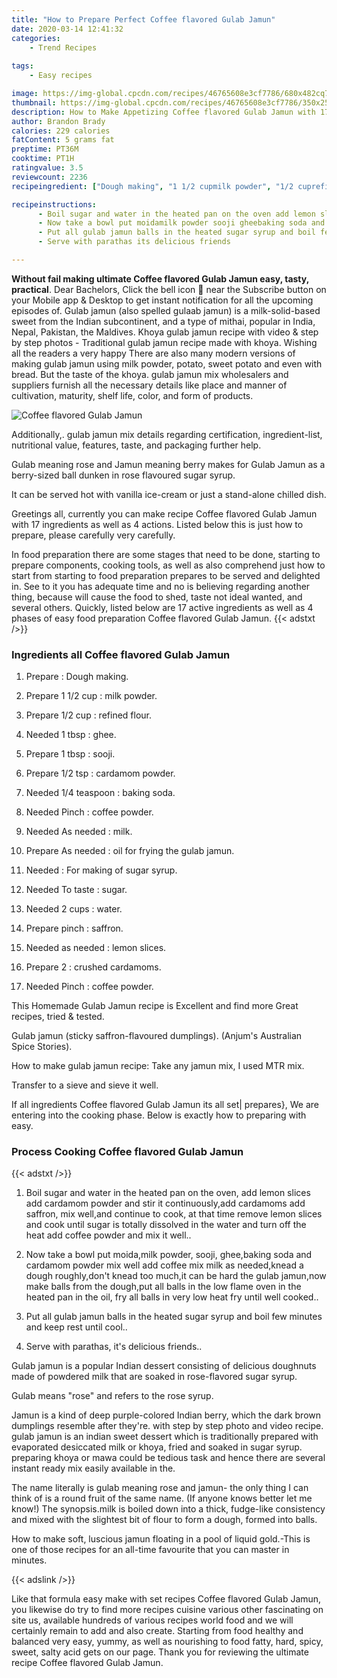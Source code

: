 ```yaml
---
title: "How to Prepare Perfect Coffee flavored Gulab Jamun"
date: 2020-03-14 12:41:32
categories:
    - Trend Recipes
    
tags:
    - Easy recipes

image: https://img-global.cpcdn.com/recipes/46765608e3cf7786/680x482cq70/coffee-flavored-gulab-jamun-recipe-main-photo.jpg
thumbnail: https://img-global.cpcdn.com/recipes/46765608e3cf7786/350x250cq70/coffee-flavored-gulab-jamun-recipe-main-photo.jpg
description: How to Make Appetizing Coffee flavored Gulab Jamun with 17 ingredients and 4 stages of easy cooking.
author: Brandon Brady
calories: 229 calories
fatContent: 5 grams fat
preptime: PT36M
cooktime: PT1H
ratingvalue: 3.5
reviewcount: 2236
recipeingredient: ["Dough making", "1 1/2 cupmilk powder", "1/2 cuprefined flour", "1 tbspghee", "1 tbspsooji", "1/2 tspcardamom powder", "1/4 teaspoonbaking soda", "Pinchcoffee powder", "As neededmilk", "As neededoil for frying the gulab jamun", "For making of sugar syrup", "To tastesugar", "2 cupswater", "pinchsaffron", "as neededlemon slices", "2crushed cardamoms", "Pinchcoffee powder"]

recipeinstructions: 
      - Boil sugar and water in the heated pan on the oven add lemon slices add cardamom powder and stir it continuouslyadd cardamoms add saffron mix welland continue to cook at that time remove lemon slices and cook until sugar is totally dissolved in the water and turn off the heat add coffee powder and mix it well 
      - Now take a bowl put moidamilk powder sooji gheebaking soda and cardamom powder mix well add coffee mix milk as neededknead a dough roughlydont knead too muchit can be hard the gulab jamunnow make balls from the doughput all balls in the low flame oven in the heated pan in the oil fry all balls in very low heat fry until well cooked 
      - Put all gulab jamun balls in the heated sugar syrup and boil few minutes and keep rest until cool 
      - Serve with parathas its delicious friends

---
```




**Without fail making ultimate Coffee flavored Gulab Jamun easy, tasty, practical**. Dear Bachelors, Click the bell icon 🔔 near the Subscribe button on your Mobile app &amp; Desktop to get instant notification for all the upcoming episodes of. Gulab jamun (also spelled gulaab jamun) is a milk-solid-based sweet from the Indian subcontinent, and a type of mithai, popular in India, Nepal, Pakistan, the Maldives. Khoya gulab jamun recipe with video &amp; step by step photos - Traditional gulab jamun recipe made with khoya. Wishing all the readers a very happy There are also many modern versions of making gulab jamun using milk powder, potato, sweet potato and even with bread. But the taste of the khoya. gulab jamun mix wholesalers and suppliers furnish all the necessary details like place and manner of cultivation, maturity, shelf life, color, and form of products.


![Coffee flavored Gulab Jamun](https://img-global.cpcdn.com/recipes/46765608e3cf7786/680x482cq70/coffee-flavored-gulab-jamun-recipe-main-photo.jpg "Coffee flavored Gulab Jamun")



Additionally,. gulab jamun mix details regarding certification, ingredient-list, nutritional value, features, taste, and packaging further help.

Gulab meaning rose and Jamun meaning berry makes for Gulab Jamun as a berry-sized ball dunken in rose flavoured sugar syrup.

It can be served hot with vanilla ice-cream or just a stand-alone chilled dish.


Greetings all, currently you can make recipe Coffee flavored Gulab Jamun with 17 ingredients as well as 4 actions. Listed below this is just how to prepare, please carefully very carefully.

In food preparation there are some stages that need to be done, starting to prepare components, cooking tools, as well as also comprehend just how to start from starting to food preparation prepares to be served and delighted in. See to it you has adequate time and no is believing regarding another thing, because will cause the food to shed, taste not ideal wanted, and several others. Quickly, listed below are 17 active ingredients as well as 4 phases of easy food preparation Coffee flavored Gulab Jamun.
{{< adstxt />}}

### Ingredients all Coffee flavored Gulab Jamun


1. Prepare  : Dough making.

1. Prepare 1 1/2 cup : milk powder.

1. Prepare 1/2 cup : refined flour.

1. Needed 1 tbsp : ghee.

1. Prepare 1 tbsp : sooji.

1. Prepare 1/2 tsp : cardamom powder.

1. Needed 1/4 teaspoon : baking soda.

1. Needed Pinch : coffee powder.

1. Needed As needed : milk.

1. Prepare As needed : oil for frying the gulab jamun.

1. Needed  : For making of sugar syrup.

1. Needed To taste : sugar.

1. Needed 2 cups : water.

1. Prepare pinch : saffron.

1. Needed as needed : lemon slices.

1. Prepare 2 : crushed cardamoms.

1. Needed Pinch : coffee powder.


This Homemade Gulab Jamun recipe is Excellent and find more Great recipes, tried &amp; tested.

Gulab jamun (sticky saffron-flavoured dumplings). (Anjum&#39;s Australian Spice Stories).

How to make gulab jamun recipe: Take any jamun mix, I used MTR mix.

Transfer to a sieve and sieve it well.


If all ingredients Coffee flavored Gulab Jamun its all set| prepares}, We are entering into the cooking phase. Below is exactly how to preparing with easy.

### Process Cooking Coffee flavored Gulab Jamun

{{< adstxt />}}


1. Boil sugar and water in the heated pan on the oven, add lemon slices add cardamom powder and stir it continuously,add cardamoms add saffron, mix well,and continue to cook, at that time remove lemon slices and cook until sugar is totally dissolved in the water and turn off the heat add coffee powder and mix it well..



1. Now take a bowl put moida,milk powder, sooji, ghee,baking soda and cardamom powder mix well add coffee mix milk as needed,knead a dough roughly,don&#39;t knead too much,it can be hard the gulab jamun,now make balls from the dough,put all balls in the low flame oven in the heated pan in the oil, fry all balls in very low heat fry until well cooked..



1. Put all gulab jamun balls in the heated sugar syrup and boil few minutes and keep rest until cool..



1. Serve with parathas, it&#39;s delicious friends..




Gulab jamun is a popular Indian dessert consisting of delicious doughnuts made of powdered milk that are soaked in rose-flavored sugar syrup.

Gulab means &#34;rose&#34; and refers to the rose syrup.

Jamun is a kind of deep purple-colored Indian berry, which the dark brown dumplings resemble after they&#39;re. with step by step photo and video recipe. gulab jamun is an indian sweet dessert which is traditionally prepared with evaporated desiccated milk or khoya, fried and soaked in sugar syrup. preparing khoya or mawa could be tedious task and hence there are several instant ready mix easily available in the.

The name literally is gulab meaning rose and jamun- the only thing I can think of is a round fruit of the same name. (If anyone knows better let me know!) The synopsis.milk is boiled down into a thick, fudge-like consistency and mixed with the slightest bit of flour to form a dough, formed into balls.

How to make soft, luscious jamun floating in a pool of liquid gold.-This is one of those recipes for an all-time favourite that you can master in minutes.


{{< adslink />}}

Like that formula easy make with set recipes Coffee flavored Gulab Jamun, you likewise do try to find more recipes cuisine various other fascinating on site us, available hundreds of various recipes world food and we will certainly remain to add and also create. Starting from food healthy and balanced very easy, yummy, as well as nourishing to food fatty, hard, spicy, sweet, salty acid gets on our page. Thank you for reviewing the ultimate recipe Coffee flavored Gulab Jamun.
